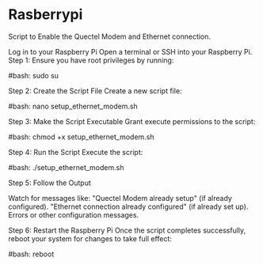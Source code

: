 # Rasberrypi
Script to Enable the Quectel Modem and Ethernet connection.



Log in to your Raspberry Pi
Open a terminal or SSH into your Raspberry Pi.
Step 1: Ensure you have root privileges by running:

#bash: sudo su

Step 2: Create the Script File
Create a new script file:

#bash: nano setup_ethernet_modem.sh


Step 3: Make the Script Executable
Grant execute permissions to the script:

#bash: chmod +x setup_ethernet_modem.sh

Step 4: Run the Script
Execute the script:

#bash: ./setup_ethernet_modem.sh


Step 5: Follow the Output

Watch for messages like:
"Quectel Modem already setup" (if already configured).
"Ethernet connection already configured" (if already set up).
Errors or other configuration messages.


Step 6: Restart the Raspberry Pi
Once the script completes successfully, reboot your system for changes to take full effect:

#bash: reboot
